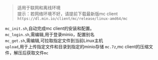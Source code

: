 > 适用于联网和离线环境  
> 提示：若网络环境不好，请提前下载最新版mc client `https://dl.min.io/client/mc/release/linux-amd64/mc`

`mc_init.sh`,自动完成mc client的安装和配置。  
`mc_login.sh`,需编辑,用于登录minio，配置别名  
`mc_get.sh`,需编辑,可拉取指定文件到当前Linux主机  
`upload`,用于上传指定文件和目录到指定的minio存储
`mc.7z`,mc client的压缩文件，解压后获取文件`mc`
